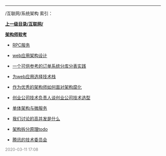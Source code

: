 
----

/互联网/系统架构 索引：


**[上一级目录/互联网/](/互联网/)**

**[架构师软考](/互联网/系统架构/架构师软考/)**

- [RPC服务](/互联网/系统架构/RPC服务)

- [web应用架构设计](/互联网/系统架构/web应用架构设计)

- [一个可供参考的订单系统分库分表实践](/互联网/系统架构/一个可供参考的订单系统分库分表实践)

- [为web应用选择技术栈](/互联网/系统架构/为web应用选择技术栈)

- [作为优秀的架构师如何面对架构腐化](/互联网/系统架构/作为优秀的架构师如何面对架构腐化)

- [创业公司技术负责人谈创业公司技术选型](/互联网/系统架构/创业公司技术负责人谈创业公司技术选型)

- [单体架构与微服务](/互联网/系统架构/单体架构与微服务)

- [我们讨论的高并发是什么](/互联网/系统架构/我们讨论的高并发是什么)

- [架构拆分原理todo](/互联网/系统架构/架构拆分原理todo)

- [腾讯的技术委员会](/互联网/系统架构/腾讯的技术委员会)


<font size=2 color='grey'> 2020-03-11 17:08 </font>